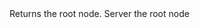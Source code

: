 <function name="GetRoot" parent="vprof" type="libraryfunc">
	<description>
		Returns the root node.
	</description>
	<realm>Server</realm>
	<rets>
		<ret name="root" type="VProfNode">the root node</ret>
	</rets>
</function>